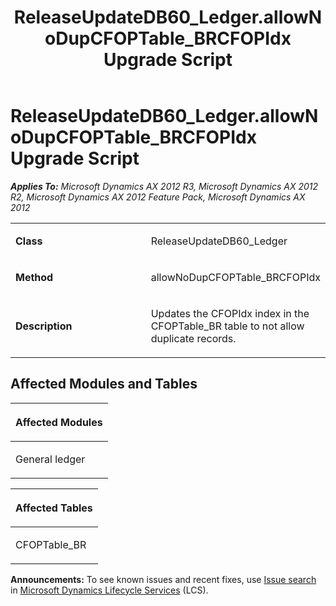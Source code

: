 ﻿---
title: ReleaseUpdateDB60_Ledger.allowNoDupCFOPTable_BRCFOPIdx Upgrade Script
TOCTitle: ReleaseUpdateDB60_Ledger.allowNoDupCFOPTable_BRCFOPIdx Upgrade Script
ms:assetid: 82abdb43-22a0-e5cb-b49f-5a1063fecf2e
ms:mtpsurl: https://msdn.microsoft.com/en-us/library/JJ685956(v=AX.60)
ms:contentKeyID: 49709409
ms.date: 05/18/2015
mtps_version: v=AX.60
---

# ReleaseUpdateDB60\_Ledger.allowNoDupCFOPTable\_BRCFOPIdx Upgrade Script 


_**Applies To:** Microsoft Dynamics AX 2012 R3, Microsoft Dynamics AX 2012 R2, Microsoft Dynamics AX 2012 Feature Pack, Microsoft Dynamics AX 2012_

<table>
<colgroup>
<col style="width: 50%" />
<col style="width: 50%" />
</colgroup>
<tbody>
<tr class="odd">
<td><p><strong>Class</strong></p></td>
<td><p>ReleaseUpdateDB60_Ledger</p></td>
</tr>
<tr class="even">
<td><p><strong>Method</strong></p></td>
<td><p>allowNoDupCFOPTable_BRCFOPIdx</p></td>
</tr>
<tr class="odd">
<td><p><strong>Description</strong></p></td>
<td><p>Updates the CFOPIdx index in the CFOPTable_BR table to not allow duplicate records.</p></td>
</tr>
</tbody>
</table>


## Affected Modules and Tables

<table>
<colgroup>
<col style="width: 100%" />
</colgroup>
<thead>
<tr class="header">
<th><p>Affected Modules</p></th>
</tr>
</thead>
<tbody>
<tr class="odd">
<td><p>General ledger</p></td>
</tr>
</tbody>
</table>


<table>
<colgroup>
<col style="width: 100%" />
</colgroup>
<thead>
<tr class="header">
<th><p>Affected Tables</p></th>
</tr>
</thead>
<tbody>
<tr class="odd">
<td><p>CFOPTable_BR</p></td>
</tr>
</tbody>
</table>

  
**Announcements:** To see known issues and recent fixes, use [Issue search](http://go.microsoft.com/fwlink/?linkid=389258) in [Microsoft Dynamics Lifecycle Services](http://go.microsoft.com/fwlink/?linkid=306505) (LCS).

